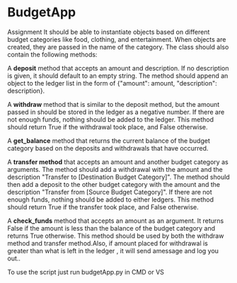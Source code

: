 # BudgetApp
Assignment
It should be able to instantiate objects based on different budget categories like food, clothing, and entertainment. When objects are created, they are passed in the name of the category. The class should also contain the following methods:

A **deposit** method that accepts an amount and description. If no description is given, it should default to an empty string. The method should append an object to the ledger list in the form of {"amount": amount, "description": description}.

A **withdraw** method that is similar to the deposit method, but the amount passed in should be stored in the ledger as a negative number. If there are not enough funds, nothing should be added to the ledger. This method should return True if the withdrawal took place, and False otherwise.

A **get_balance** method that returns the current balance of the budget category based on the deposits and withdrawals that have occurred.

A **transfer method** that accepts an amount and another budget category as arguments. The method should add a withdrawal with the amount and the description "Transfer to [Destination Budget Category]". The method should then add a deposit to the other budget category with the amount and the description "Transfer from [Source Budget Category]". If there are not enough funds, nothing should be added to either ledgers. This method should return True if the transfer took place, and False otherwise.

A **check_funds** method that accepts an amount as an argument. It returns False if the amount is less than the balance of the budget category and returns True otherwise. This method should be used by both the withdraw method and transfer method.Also, if amount placed for withdrawal is greater than what is left in the ledger , it will send  amessage and log you out..

To use the script just run budgetApp.py in CMD or VS
